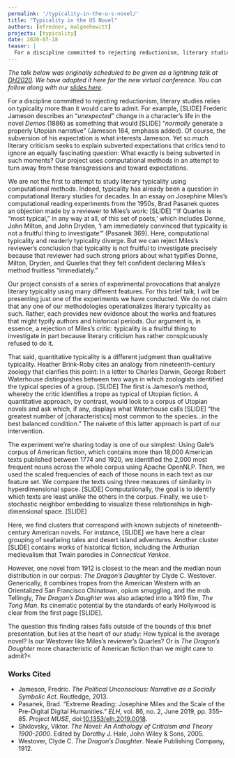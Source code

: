 ```yaml
---
permalink: '/typicality-in-the-u-s-novel/'
title: "Typicality in the US Novel"
authors: [efredner, malgeehewitt]
projects: [typicality]
date: 2020-07-18
teaser: |
  For a discipline committed to rejecting reductionism, literary studies relies on typicality more than it would care to admit. For example, Frederic Jameson describes an "unexpected" change in a character’s life in the novel Demos (1886) as something that would  “normally generate a properly Utopian narrative” (Jameson 184, emphasis added). Of course, the subversion of his expectation is what interests Jameson. Yet so much literary criticism seeks to explain subverted expectations that critics tend to ignore an equally fascinating question: What exactly is being subverted in such moments? Our project uses computational methods in an attempt to turn away from these transgressions and toward expectations.
---
```


*The talk below was originally scheduled to be given as a lightning talk at <a href="https://dh2020.adho.org/">DH2020</a>. We have adapted it here for the new virtual conference. You can follow along with our <a href="https://docs.google.com/presentation/d/1g2gR44CB49VzuuhrsxDqccpkSC-aohp4OQgwmopXE-k/edit?usp=sharing">slides here</a>.*

For a discipline committed to rejecting reductionism, literary studies relies on typicality more than it would care to admit. For example, [SLIDE] Frederic Jameson describes an “<i>unexpected</i>” change in a character’s life in the novel <i>Demos</i> (1886) as something that would [SLIDE] “<i>normally</i> generate a properly Utopian narrative” (Jameson 184, emphasis added). Of course, the subversion of his expectation is what interests Jameson. Yet so much literary criticism seeks to explain subverted expectations that critics tend to ignore an equally fascinating question: What exactly is being subverted in such moments? Our project uses computational methods in an attempt to turn away from these transgressions and toward expectations.

We are not the first to attempt to study literary typicality using computational methods. Indeed, typicality has already been a question in computational literary studies for decades. In an essay on Josephine Miles’s computational reading experiments from the 1950s, Brad Pasanek quotes an objection made by a reviewer to Miles’s work: [SLIDE] “‘If Quarles is “most typical,” in any way at all, of this set of poets,’ which includes Donne, John Milton, and John Dryden, ‘I am immediately convinced that typicality is not a fruitful thing to investigate’” (Pasanek 369). Here, computational typicality and readerly typicality diverge. But we can reject Miles’s reviewer’s conclusion that typicality is not fruitful to investigate precisely because that reviewer had such strong priors about what typifies Donne, Milton, Dryden, and Quarles that they felt confident declaring Miles’s method fruitless “immediately.”

Our project consists of a series of experimental provocations that analyze literary typicality using many different features. For this brief talk, I will be presenting just one of the experiments we have conducted. We do not claim that any one of our methodologies operationalizes literary typicality as such. Rather, each provides new evidence about the works and features that might typify authors and historical periods. Our argument is, in essence, a rejection of Miles’s critic: typicality is a fruitful thing to investigate in part because literary criticism has rather conspicuously refused to do it.

That said, quantitative typicality is a different judgment than qualitative typicality. Heather Brink-Roby cites an analogy from nineteenth-century zoology that clarifies this point: In a letter to Charles Darwin, George Robert Waterhouse distinguishes between two ways in which zoologists identified the typical species of a group. [SLIDE] The first is Jameson’s method, whereby the critic identifies a trope as typical of Utopian fiction. A quantitative approach, by contrast, would look to a corpus of Utopian novels and ask which, if any, displays what Waterhouse calls [SLIDE] “the greatest number of [characteristics] most common to the species&#8230;in the best balanced condition.” The naivete of this latter approach is part of our intervention.

The experiment we’re sharing today is one of our simplest: Using Gale’s corpus of American fiction, which contains more than 18,000 American texts published between 1774 and 1920, we identified the 2,000 most frequent nouns across the whole corpus using Apache OpenNLP. Then, we used the scaled frequencies of each of those nouns in each text as our feature set. We compare the texts using three measures of similarity in hyperdimensional space. [SLIDE] Computationally, the goal is to identify which texts are least <i>unlike</i> the others in the corpus. Finally, we use t-stochastic neighbor embedding to visualize these relationships in high-dimensional space. [SLIDE]

Here, we find clusters that correspond with known subjects of nineteenth-century American novels. For instance, [SLIDE] we have here a clear grouping of seafaring tales and desert island adventures. Another cluster [SLIDE] contains works of historical fiction, including the Arthurian medievalism that Twain parodies in <i>Connecticut Yankee</i>.

However, one novel from 1912 is closest to the mean and the median noun distribution in our corpus: <i>The Dragon’s Daughter</i> by Clyde C. Westover. Generically, it combines tropes from the American Western with an Orientalized San Francisco Chinatown, opium smuggling, and the mob. Tellingly, <i>The Dragon’s Daughter</i> was also adapted into a 1919 film, <i>The Tong Man</i>. Its cinematic potential by the standards of early Hollywood is clear from the first page [SLIDE].

The question this finding raises falls outside of the bounds of this brief presentation, but lies at the heart of our study: How typical is the average novel? Is our Westover like Miles’s reviewer’s Quarles? Or is <i>The Dragon’s Daughter</i> more characteristic of American fiction than we might care to admit?<


### Works Cited
* Jameson, Fredric. <i>The Political Unconscious: Narrative as a Socially Symbolic Act</i>. Routledge, 2013.
* Pasanek, Brad. “Extreme Reading: Josephine Miles and the Scale of the Pre-Digital Digital Humanities.” <i>ELH</i>, vol. 86, no. 2, June 2019, pp. 355–85. <i>Project MUSE</i>, doi:<a href="https://doi.org/10.1353/elh.2019.0018">10.1353/elh.2019.0018</a>.
* Shklovsky, Víktor. <i>The Novel: An Anthology of Criticism and Theory 1900-2000</i>. Edited by Dorothy J. Hale, John Wiley &amp; Sons, 2005.
* Westover, Clyde C. <i>The Dragon’s Daughter</i>. Neale Publishing Company, 1912.